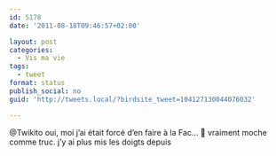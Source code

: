 ```yaml
---
id: 5178
date: '2011-08-18T09:46:57+02:00'

layout: post
categories:
  - Vis ma vie
tags:
  - tweet
format: status
publish_social: no
guid: 'http://tweets.local/?birdsite_tweet=104127130044076032'

---
```


@Twikito oui, moi j’ai était forcé d’en faire à la Fac… 🙁 vraiment moche comme truc. j’y ai plus mis les doigts depuis